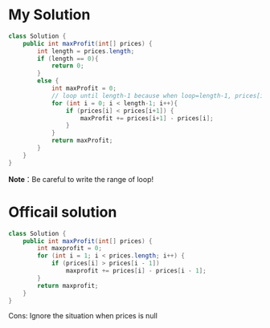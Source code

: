 # My Solution
``` Java
class Solution {
    public int maxProfit(int[] prices) {
        int length = prices.length;
        if (length == 0){
            return 0;
        }
        else {
            int maxProfit = 0;
            // loop until length-1 because when loop=length-1, prices[i+1] is out of bound
            for (int i = 0; i < length-1; i++){
                if (prices[i] < prices[i+1]) {
                    maxProfit += prices[i+1] - prices[i];
                }
            }
            return maxProfit;
        }
    }   
}
```
<Strong>Note</Strong>：Be careful to write the range of loop!
# Officail solution
```Java
class Solution {
    public int maxProfit(int[] prices) {
        int maxprofit = 0;
        for (int i = 1; i < prices.length; i++) {
            if (prices[i] > prices[i - 1])
                maxprofit += prices[i] - prices[i - 1];
        }
        return maxprofit;
    }
}
```
Cons: Ignore the situation when prices is null
